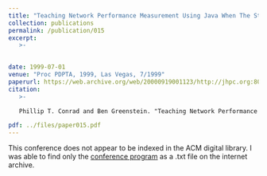 ```yaml
---
title: "Teaching Network Performance Measurement Using Java When The Students Don't Already Know Java"
collection: publications
permalink: /publication/015
excerpt:
   >-   

   
date: 1999-07-01
venue: "Proc PDPTA, 1999, Las Vegas, 7/1999"
paperurl: https://web.archive.org/web/20000919001123/http://jhpc.org:80/pdpta/pdpta1999-final-program.txt
citation:
   >-

   Phillip T. Conrad and Ben Greenstein. "Teaching Network Performance Measurements Using Java." In Proceedings of the International Conference on Parallel and Distributed Processing Techniques and Applications (PDPTA'99), pp. 74-80. 1999.

pdf: ../files/paper015.pdf
---
```


This conference does not appear to be indexed in the ACM digital library.  I was able to find only the
[conference program](/files/paper015.txt) as a .txt file on the internet archive.


